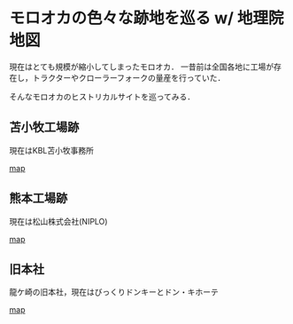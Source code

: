 # モロオカの色々な跡地を巡る w/ 地理院地図

現在はとても規模が縮小してしまったモロオカ．
一昔前は全国各地に工場が存在し，トラクターやクローラーフォークの量産を行っていた．

そんなモロオカのヒストリカルサイトを巡ってみる．

## 苫小牧工場跡
現在はKBL苫小牧事務所

[map](https://maps.app.goo.gl/Bvf3NsRuC26Zvynd8)

## 熊本工場跡
現在は松山株式会社(NIPLO)

[map](https://maps.app.goo.gl/3Hf2vi1yD5YuyvFW6)

## 旧本社
龍ケ崎の旧本社，現在はびっくりドンキーとドン・キホーテ

[map](https://maps.app.goo.gl/VLCkbz7ATiCjASs86)
